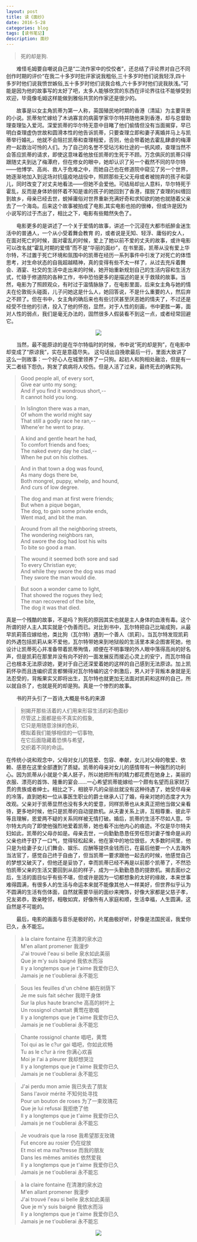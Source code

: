 ```yaml
---
layout: post
title: 读《面纱》
date: 2016-5-28
categories: blog
tags: [读书笔记]
description: 面纱
---
```


> 死的却是狗.

&emsp;&emsp;难怪毛姆要自嘲说自己是“二流作家中的佼佼者”，还总结了评论界对自己不同创作时期的评价“在我二十多岁时批评家说我粗俗,三十多岁时他们说我轻浮,四十多岁时他们说我愤世嫉俗,五十多岁时他们说我合格,六十多岁时他们说我肤浅。”可能是因为他的故事写的太好了吧，太多人能够欣赏的东西在评论界往往不能够受到欢迎，毕竟像毛姆这样能做到雅俗共赏的作家还是很少的。

&emsp;&emsp;故事是以女主角凯蒂为第一人称，英国殖民地时期的香港（清延）为主要背景的小说。凯蒂匆忙嫁给了木讷寡言的病菌学家华尔特并随他来到香港，却与总督助理查理坠入爱河。深爱凯蒂的华尔特无意中目睹了他们偷情但没有当面揭穿，早已明白查理虚伪世故和圆滑本性的他告诉凯蒂，只要查理立即和妻子离婚并马上与凯蒂举行婚礼，他就不会阻拦凯蒂和查理相爱，否则，他会带着她去霍乱肆虐的梅潭府一起救治可怜的人们。为了自己的名誉不受玷污和仕途的一帆风顺，查理当然不会答应凯蒂的请求，即使这意味着他放任凯蒂的生死于不顾。万念俱灰的凯蒂只得跟随丈夫到达了梅潭府，但在修女的眼中，她却认识了另一个截然不同的华尔特——他博学、高尚、救人于危难之中，而她自己也在修道院中窥见了另一个世界，她逐渐地加入到这场对抗瘟疫地战役中，照顾那些无父无母或者被抛弃的孩子和婴儿，同时改变了对丈夫地看法——但她不会爱他。可结局却出人意料，华尔特死于霍乱，反而是身体娇弱怀着不知是谁的孩子的她回到了香港，摆脱了查理的纠缠回到故乡，母亲已经去世，蜕掉庸俗对世界重新充满好奇和求知欲的她也就随着父亲去了一个海岛。后来这个故事被拍成了电影,其实电影也拍的很棒，但或许是因为小说写的过于杰出了，相比之下，电影有些黯然失色了。

&emsp;&emsp;电影更多的是讲述了一个关于爱情的故事，讲述一个沉浸在大都市纸醉金迷生活中的普通人，一个从小受着舞会教育
的，或者说是无知、轻浮、庸俗的女人，在面对死亡的时候，面对霍乱的时候，爱上了她以前不爱的丈夫的故事，或许电影可以改名就“霍乱时期的爱情”而不是“华丽的面纱”，在书里面，凯蒂从没有爱上华尔特，不过置于死亡环境和氛围中的凯蒂在经历一系列事件中引发了对死亡的体悟思考，对生命状态的自我超越精神，真的变得有些不太一样了，从过去充斥着舞会、酒宴、社交的生活中走出来的时候，她开始重新规划自己的生活内容和生活方式，忙碌于修道院的各种工作，书中恐怕更多的是描述的是关于救赎的故事。当然，电影为了照顾观众，有时过于温情脉脉了，在电影里面，后来女主角与她的情夫在伦敦街头碰面，儿子问她这是什么人，她回答说，不是什么重要的人，然后弃之不顾了。但在书中，女主角的确后来也有些讨厌甚至厌恶她的情夫了，不过还是经受不住他的引诱，投入了他的怀抱，显然，对于人性的刻画，书中更胜一筹，面对人性的弱点，我们是毫无办法的，固然很多人假装看不到这一点，或者经常回避它。

<center><img src="https://pic2.zhimg.com/05a20ad71befa57f7978c2324cca72ad_b.jpg"></center>

&emsp;&emsp;当然，最不能原谅的是在华尔特临时的时候，书中说“死的却是狗”，在电影中却变成了“原谅我”，实在是意蕴尽失。
这句话出自挽歌最后一行，里面大致讲了这么一则故事：一个好心人在城里领养了一只狗。起初人和狗相处融洽，但是有一天二者结下怨仇，狗发了疯病将人咬伤。但是人活了过来，最终死去的确实狗。


> Good people all, of every sort,              
> Give ear unto my song;               
> And if you find it wondrous short,--          
> It cannot hold you long.             
 
> In Islington there was a man,             
> Of whom the world might say                      
> That still a godly race he ran,--                 
> Whene'er he went to pray.                   

> A kind and gentle heart he had,                     
> To comfort friends and foes;             
> The naked every day he clad,--            
> When he put on his clothes.                

> And in that town a dog was found,         
> As many dogs there be,          
> Both mongrel, puppy, whelp, and hound,           
> And curs of low degree.         

> The dog and man at first were friends;      
> But when a pique began,            
> The dog, to gain some private ends,            
> Went mad, and bit the man.              

> Around from all the neighboring streets,              
> The wondering neighbors ran,             
> And swore the dog had lost his wits            
> To bite so good a man.         

> The wound it seemed both sore and sad       
> To every Christian eye;            
> And while they swore the dog was mad          
> They swore the man would die.        
 
> But soon a wonder came to light,          
> That showed the rogues they lied;       
> The man recovered of the bite,     
> The dog it was that died.        


真是一个残酷的故事，不是吗？狗死的原因其实也就是主人身体的血液有毒。这个所谓的好人主人其实就是个伪善而已。对比到书中，瓦尔特把自己比喻成狗，从最早凯莉答应嫁给他，类比狗（瓦尔特）遇到一个善人（凯莉）。当瓦尔特发现凯莉的外遇包括凯莉从来不爱他，瓦尔特带她来到地狱般的生活里本来企图害死她，他设计让凯蒂死心并准备带着凯蒂殉情，顺便在不明事理的外人眼中落得高尚的好名声，但是凯莉在那里并没有向不好的一面发展反而接近心灵上的安宁，而瓦尔特自己也根本无法原谅她，更对于自己还深爱着她的这样的自己感到无法原谅。加上凯莉怀孕而且连编织谎言都懒得对瓦尔特编的这个刺激后，男人对于背叛本身就是无法忍受的，背叛果实又即将出生，瓦尔特也就更加无法面对凯莉和这样的自己，所以就自杀了，也就是死的却是狗。真是一个惨烈的故事。



&emsp;&emsp;书的开头引了一首诗,大概是书名的来源

> 别揭开那些活着的人们用来形容生活的彩色面纱        
> 尽管这上面都是些不真实的假象,      
> 它只是用随意涂抹的色彩,      
> 模拟着我们能够相信的一切事物,     
> 在它后面隐藏着恐惧与希望，         
> 交织着不同的命运。 


在传统小说和观念中，父母对女儿的慈爱、包容、奉献，女儿对父母的敬爱、依赖、感恩在这里全部遭到了质疑。凯蒂的母亲对女儿的感情带有一种强烈的功利心。因为凯蒂从小就是个美人胚子，所以她把所有的精力都花费在她身上，美丽的衣服、漂亮的首饰、隆重的宴会……一心希望凯蒂能嫁给一个颇有名望而且家财万贯的贵族或者绅士。相比之下，相貌平凡的朵丽丝就没有这种待遇了，她受尽母亲的冷落，直到她和一位从事医生职业的爵士继承人订了婚，母亲对她的态度才大为改观。父亲对于凯蒂显然也没有多大的爱意，同样凯蒂也从未真正把他当做父亲看待，更多地时候，他只是凯蒂的自动提款机。从夫妻关系上讲，互相尊重、彼此平等且理解，恩爱两不疑的关系同样被无情打破。婚后，凯蒂的生活不尽如人意。华尔特太内向了即使他强烈地爱着凯蒂，她也看不出他内心的痕迹。不仅是华尔特夫妇如此，凯蒂的父母亦如是。母亲去世，一向勤勤恳恳任劳任怨对妻子惟命是从的父亲也终于舒了一口气，觉得轻松起来，他在家中的地位很低，大多数时间里，他只是为给妻子女儿们舞会、娱乐、应酬等提供金钱而已，在最后他要一个人去海外当法官了，感觉自己终于自由了，但当凯蒂一要求跟他一起去的时候，他感觉自己的梦想又破灭了，但他还是妥协了，幸而凯蒂已经不再是以前那个凯蒂了，不然恐怕凯蒂父亲的生活又要回到从前的样子，成为一头勤勤恳恳的提款机。揭去面纱之后，生活的面目似乎有些不堪，但或许是因为一切都想象的太好的缘故，本来世事难得圆满，有很多人的生活与命运本来就不能像其他人一样美好，但世界似乎认为不圆满的生活有伤体面，自然就需要华丽的面纱来掩饰，好像大家都是父慈子孝，兄友弟恭，敦亲睦邻，相敬如宾，好像所有人家庭和顺，生活幸福，人生圆满，这自然是不可能的。


&emsp;&emsp;最后，电影的画面与音乐是极好的，片尾曲极好听，好像是法国民谣，我爱你已久，永不能忘。



> à la claire fontaine 在清澈的泉水边          
> M'en allant promener 我漫步           
> J'ai trouvé l'eau si belle 泉水如此美丽           
> Que je m'y suis baigné 我依水而浴           
> Il y a longtemps que je t'aime 我爱你已久           
> Jamais je ne t'oublierai 永不能忘           
         
> Sous les feuilles d'un chêne 躺在树荫下           
> Je me suis fait sécher 我晾干身体           
> Sur la plus haute branche 高高的树叶上           
> Un rossignol chantait 黄莺在歌唱           
> Il y a longtemps que je t'aime 我爱你已久           
> Jamais je ne t'oublierai 永不能忘            

> Chante rossignol chante 唱吧，黄莺           
> Toi qui as le c?ur gai 唱吧，你如此欢畅        
> Tu as le c?ur à rire 你满心欢喜          
> Moi je l'ai à pleurer 我却想哭泣          
> Il y a longtemps que je t'aime 我爱你已久            
> Jamais je ne t'oublierai 永不能忘              
   
> J'ai perdu mon amie 我已失去了朋友           
> Sans l'avoir mérité 不知何处寻找                
> Pour un bouton de roses 为了一束玫瑰花          
> Que je lui refusai 我拒绝了他             
> Il y a longtemps que je t'aime 我爱你已久              
> Jamais je ne t'oublierai 永不能忘            

> Je voudrais que la rose 我希望那支玫瑰         
> Fut encore au rosier 仍在绽放             
> Et moi et ma ma?tresse 而我的朋友             
> Dans les mêmes amitiés 依然爱我                  
> Il y a longtemps que je t'aime 我爱你已久               
> Jamais je ne t'oublierai 永不能忘                  

> à la claire fontaine 在清澈的泉水边                 
> M'en allant promener 我漫步               
> J'ai trouvé l'eau si belle 泉水如此美丽              
> Que je m'y suis baigné 我依水而浴               
> Il y a longtemps que je t'aime 我爱你已久             
> Jamais je ne t'oublierai 永不能忘               

<center><img src="https://img3.doubanio.com/view/photo/photo/public/p1193472964.jpg"></center>

		













